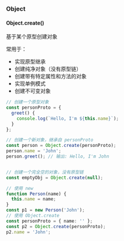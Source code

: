 


### Object

#### Object.create()

基于某个原型创建对象

常用于：
- 实现原型继承
- 创建纯净对象（没有原型链）
- 创建带有特定属性和方法的对象
- 实现单例模式
- 创建不可变对象


```ts
// 创建一个原型对象
const personProto = {
  greet() {
    console.log(`Hello, I'm ${this.name}`);
  }
};

// 创建一个新对象，继承自 personProto
const person = Object.create(personProto);
person.name = 'John';
person.greet(); // 输出: Hello, I'm John


// 创建一个完全空的对象，没有原型链
const emptyObj = Object.create(null);

// 使用 new
function Person(name) {
  this.name = name;
}
const p1 = new Person('John');
// 使用 Object.create
const personProto = { name: '' };
const p2 = Object.create(personProto);
p2.name = 'John';
```